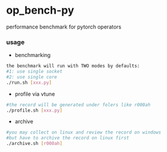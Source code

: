 # op_bench-py
performance benchmark for pytorch operators


### usage
* benchmarking

```bash
the benchmark will run with TWO modes by defaults:
#1: use single socket
#2: use single core
./run.sh [xxx.py]
```

* profile via vtune

```bash
#the record will be generated under folers like r000ah
./profile.sh [xxx.py]
```
* archive

```bash
#you may collect on linux and review the record on windows
#but have to archive the record on linux first
./archive.sh [r000ah]
```
